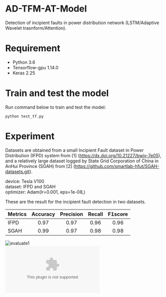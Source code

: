 # AD-TFM-AT-Model  
Detection of incipient faults in power distribution network (LSTM/Adaptive Wavelet trasnform/Attention).
# Requirement  
* Python 3.6  
* Tensorflow-gpu 1.14.0  
* Keras 2.25  
# Train and test the model  
Run command below to train and test the model:  

```python test_tf.py```  

# Experiment  
Datasets are obtained from a small Incipient Fault dataset in Power Distribution (IFPD) system from [1] (https://dx.doi.org/10.21227/bwjy-7e05), and a relatively large dataset logged by State Grid Corporation of China in AnHui Province (SGAH) from [2] (https://github.com/smartlab-hfut/SGAH-datasets.git).  


   device: Tesla V100   
   dataset: IFPD and SGAH   
   optimizer: Adam(lr=0.001, eps=1e-08,)


These are the result for the incipient fault detection in two datasets.

| Metrics | Accuracy | Precision | Recall | F1score |
| ------- |:---:| :--:| :--: | :--: |
| IFPD | 0.97 | 0.97 | 0.96 | 0.96 |
| SGAH | 0.99 | 0.97 | 0.98 | 0.98 |

![evaluate1](/figures/IFPD.png)  
![evaluate2](/figures/SGAH.eps)  











































